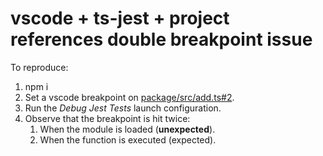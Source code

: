 # vscode + ts-jest + project references double breakpoint issue

To reproduce:

1. npm i
2. Set a vscode breakpoint on [package/src/add.ts#2](package/src/add.ts#2).
3. Run the _Debug Jest Tests_ launch configuration.
4. Observe that the breakpoint is hit twice:
   1. When the module is loaded (**unexpected**).
   2. When the function is executed (expected).
